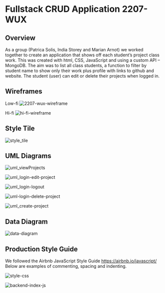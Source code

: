 # Fullstack CRUD Application 2207-WUX

## Overview
As a group (Patrica Solis, India Storey and Marian Arnot) we worked together to create an application that shows off each student’s project class work.
This was created with html, CSS, JavaScript and using a custom API – MongoDB. The aim was to list all class students, a function to filter by student name to show only their work plus profile with links to github and website.
The student (user) can edit or delete their projects when logged in.

## Wireframes
Low-fi
![2207-wux-wireframe](https://user-images.githubusercontent.com/115663122/225496302-50c6cbc7-fff5-4b70-b552-257a0677068b.png)

Hi-fi
![hi-fi-wireframe](https://user-images.githubusercontent.com/115663122/225505074-9b7a124f-d782-4bb0-9e31-30e5461cc3cd.png)

## Style Tile
![style_tile](https://user-images.githubusercontent.com/115663122/225504562-8e16cdee-9d4d-4255-8c55-441b365419a7.png)

## UML Diagrams
![uml_viewProjects](https://user-images.githubusercontent.com/115663122/225497551-63fc9fb4-a6bb-4b02-9f69-685f9f37a931.png)

![uml_login-edit-project](https://user-images.githubusercontent.com/115663122/225497685-7196ff88-c514-4f5f-9473-2c15e2c3dffa.png)

![uml_login-logout](https://user-images.githubusercontent.com/115663122/225497736-0411d4f6-c2a7-434f-93c0-e860fac1ba8b.png)

![uml-login-delete-project](https://user-images.githubusercontent.com/115663122/225497797-8f3d1318-5148-4e77-99c6-71fb13ef1525.png)

![uml_create-project](https://user-images.githubusercontent.com/115663122/225497821-1d0efab5-1d74-4e7e-9dcf-c6b189c4a7d1.png)

## Data Diagram
![data-diagram](https://user-images.githubusercontent.com/115663122/225505345-5ca8c4c0-0777-4e84-9adb-4687adc1d26a.png)

## Production Style Guide
We followed the Airbnb JavaScript Style Guide https://airbnb.io/javascript/
Below are examples of commenting, spacing and indenting.

![style-css](https://user-images.githubusercontent.com/115663122/225503071-ed1a6349-71d0-482f-98a9-f56d1552a9dc.png)

![backend-index-js](https://user-images.githubusercontent.com/115663122/225503267-ecfcae5d-cb19-4c3a-bd02-bd8b0c4ad5a1.png)


